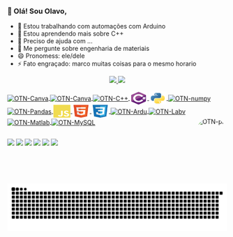 ### 👋 Olá! Sou Olavo,
- 🔭 Estou trabalhando com automações com Arduino
- 🌱 Estou aprendendo mais sobre C++
- 🤔 Preciso de ajuda com ... 
- 💬 Me pergunte sobre engenharia de materiais
- 😄 Pronomess: ele/dele
- ⚡ Fato engraçado: marco muitas coisas para o mesmo horario

<div align="center">
  <a href="https://github.com/OlavoT">
  <img height="180em" src="https://github-readme-stats.vercel.app/api?username=OlavoT&show_icons=true&theme=dracula&include_all_commits=true&count_private=true"/>
  <img height="180em" src="https://github-readme-stats.vercel.app/api/top-langs/?username=OlavoT&layout=compact&langs_count=7&theme=dracula"/>
</div>
  
<div style="display: inline_block"><br>
  <img align="center" alt="OTN-Canva" height="30" width="40" src="https://cdn.jsdelivr.net/gh/devicons/devicon/icons/canva/canva-original.svg">
  
  <img align="center" alt="OTN-Canva" height="30" width="40" src="https://cdn.jsdelivr.net/gh/devicons/devicon/icons/vscode/vscode-original.svg">
  
  
  <img align="center" alt="OTN-C++" height="30" width="40" src="https://cdn.jsdelivr.net/gh/devicons/devicon/icons/cplusplus/cplusplus-original.svg">
  <img align="center" alt="OTN-Csharp" height="30" width="40" src="https://raw.githubusercontent.com/devicons/devicon/master/icons/csharp/csharp-original.svg">
  
  <img align="center" alt="OTN-Python" height="30" width="40" src="https://raw.githubusercontent.com/devicons/devicon/master/icons/python/python-original.svg">
  <img align="center" alt="OTN-numpy" height="30" width="40" src="https://cdn.jsdelivr.net/gh/devicons/devicon/icons/numpy/numpy-original-wordmark.svg">
  <img align="center" alt="OTN-Pandas" height="30" width="40" src="https://cdn.jsdelivr.net/gh/devicons/devicon/icons/pandas/pandas-original.svg">
  
  
  
  <img align="center" alt="Rafa-Js" height="30" width="40" src="https://raw.githubusercontent.com/devicons/devicon/master/icons/javascript/javascript-plain.svg">
  <img align="center" alt="Rafa-HTML" height="30" width="40" src="https://raw.githubusercontent.com/devicons/devicon/master/icons/html5/html5-original.svg">
  <img align="center" alt="Rafa-CSS" height="30" width="40" src="https://raw.githubusercontent.com/devicons/devicon/master/icons/css3/css3-original.svg">
  
  <img align="center" alt="OTN-Ardu" height="30" width="40" src="https://cdn.jsdelivr.net/gh/devicons/devicon/icons/arduino/arduino-original.svg">
  <img align="center" alt="OTN-Labv" height="30" width="40" src="https://cdn.jsdelivr.net/gh/devicons/devicon/icons/labview/labview-original.svg">
  <img align="center" alt="OTN-Matlab" height="30" width="40" src="https://cdn.jsdelivr.net/gh/devicons/devicon/icons/matlab/matlab-original.svg">
  <img align="center" alt="OTN-MySQL" height="30" width="40" src="https://cdn.jsdelivr.net/gh/devicons/devicon/icons/mysql/mysql-plain-wordmark.svg">
  
  
  <img align="right" alt="OTN-pic" height="150" style="border-radius:50px;" src="https://cdn.discordapp.com/attachments/897178338416807939/897545656820969533/picasion.com_23fdfd44bc4518c3fa5cd55c38c07cf1.gif">
</div>
  
  ##
 
<div> 
  <a href="https://www.youtube.com/channel/UCY6lXv3Wz4-46EPCbWSk1-Q" target="_blank"><img src="https://img.shields.io/badge/YouTube-FF0000?style=for-the-badge&logo=youtube&logoColor=white" target="_blank"></a>
  <a href="https://www.instagram.com/olavo_tn/" target="_blank"><img src="https://img.shields.io/badge/-Instagram-%23E4405F?style=for-the-badge&logo=instagram&logoColor=white" target="_blank"></a>
 	<a href="https://www.twitch.tv/olavotn" target="_blank"><img src="https://img.shields.io/badge/Twitch-9146FF?style=for-the-badge&logo=twitch&logoColor=white" target="_blank"></a>
 <a href="https://discord.gg/XXXXXXXXXX" target="_blank"><img src="https://img.shields.io/badge/Discord-7289DA?style=for-the-badge&logo=discord&logoColor=white" target="_blank"></a> 
  <a href = "mailto:olavotni@gmail.com"><img src="https://img.shields.io/badge/-Gmail-%23333?style=for-the-badge&logo=gmail&logoColor=white" target="_blank"></a>
  <a href="https://www.linkedin.com/in/olavo-teixeira-neto-103801127/" target="_blank"><img src="https://img.shields.io/badge/-LinkedIn-%230077B5?style=for-the-badge&logo=linkedin&logoColor=white" target="_blank"></a> 
 
  ![Snake animation](https://github.com/OlavoT/OlavoT/blob/output/github-contribution-grid-snake.svg)
 
</div>
  
  
<!--
**OlavoT/OlavoT** is a ✨ _special_ ✨ repository because its `README.md` (this file) appears on your GitHub profile.

Here are some ideas to get you started:

- 🔭 I’m currently working on ...
- 🌱 I’m currently learning ...
- 👯 I’m looking to collaborate on ...
- 🤔 I’m looking for help with ...
- 💬 Ask me about ...
- 📫 How to reach me: ...
- 😄 Pronouns: ...
- ⚡ Fun fact: ...
-->
